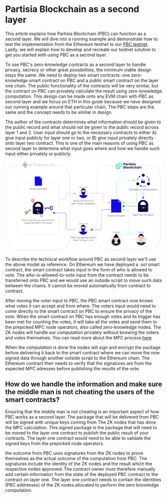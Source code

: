 # Partisia Blockchain as a second layer

This article explains how Partisia Blockchain (PBC) can function as a second layer. We will dive into a running example and demonstrate how to test the implementation from the Ethereum testnet to our [PBC testnet](../testnet.md). Lastly, we will explain how to develop and recreate our testnet solution to get you started with using PBC as a second layer.

To use PBC's zero-knowledge contracts as a second layer to handle privacy, secrecy or other great possibilities, the minimum viable design stays the same.
We need to deploy two smart contracts: one zero-knowledge smart contract on PBC and a public smart contract on the layer one chain. The public functionality of the contracts will be very similar, but the contract on PBC can privately calculate the result using zero-knowledge computation. This design can be made onto any EVM chain with PBC as second layer and we focus on ETH in this guide because we have designed our running example around that particular chain. The PBC steps are the same and the concept needs to be similar in design.

The author of the contracts determines what information should be given to the public record and what should not be given to the public record across layer 1 and 2. User input should go to the necessary contracts to either A) give input publicly for layer one or two, or B) give input privately directly onto layer two contract. This is one of the main reasons of using PBC as second layer to determine what input goes where and how we handle such input either privately or publicly.

![ConceptPBCAsSecondLayer](../assets/ConceptModels/ConceptPBCAsSecondLayer.png)

To describe the technical workflow around PBC as second layer we'll use the above model as reference.
On Ethereum we have deployed a .sol smart contract, the smart contract takes input in the form of who is allowed to vote. The who-is-allowed-to-vote input from the contract needs to be transferred onto PBC and we would use an outside script to move such data between the chains. It cannot be moved automatically from contract to contract.

After moving the voter input to PBC, the PBC smart contract now knows what votes it can accept and from where. The voters input would need to come directly to the smart contract on PBC to ensure the privacy of the vote. When the smart contract on PBC has enough votes and its trigger has been met for counting the votes, it will take all the votes and send them to the prepicked MPC node operators, also called zero-knowledge nodes. The ZK nodes will handle our computation privately without knowing the voters and votes themselves. You can read more about the MPC process [here](../dictionary.md#mpc)

When the computation is done the nodes will sign and encrypt the package before delivering it back to the smart contract where we can move the now signed data through another outside script to the Ethereum chain. The Ethereum contract then needs to verify that the signatures are from the expected MPC adresses before publishing the results of the vote.

## How do we handle the information and make sure the middle man is not cheating the users of the smart contracts?

Ensuring that the middle man is not cheating is an important aspect of how PBC works as a second layer. The package that will be delivered from PBC will be signed with unique keys coming from The ZK nodes that has done the MPC calculation. This signed package is the package that will need to be moved to the layer one contract to publish the public result of your contracts. The layer one contract would need to be able to validate the signed keys from the prepicked node operators.

the outcome from PBC uses signatures from the ZK nodes to prove themselves as the actual outcome of the computation from PBC. The signatures include the identity of the ZK nodes and the result which the respective nodes approved. The contract owner must therefore manually add certain information from the state of the deployed PBC contract to the contract on layer one. The layer one contract needs to contain the identities (PBC addresses) of the ZK nodes allocated to perform the zero knowledge computation.
